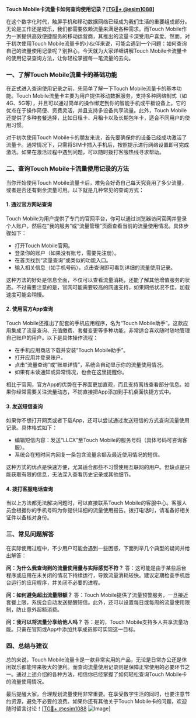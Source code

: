 **Touch Mobile卡流量卡如何查询使用记录？[[TG💪+ @esim1088](https://t.me/s/esim1088)]**

在这个数字化时代，触屏手机和移动数据网络已经成为我们生活的重要组成部分。无论是工作还是娱乐，我们都需要依赖流量来满足各种需求。而Touch Mobile作为一家提供高效便捷服务的移动运营商，其推出的流量卡深受用户喜爱。然而，对于初次使用Touch Mobile流量卡的小伙伴来说，可能会遇到一个问题：如何查询自己的流量使用记录呢？别担心，今天就为大家详细讲解Touch Mobile卡流量卡的使用记录查询方法，让你轻松掌握每一笔流量的去向。

### **一、了解Touch Mobile流量卡的基础功能**

在正式进入查询使用记录之前，先简单了解一下Touch Mobile流量卡的基本功能。Touch Mobile流量卡主要为用户提供移动数据服务，支持多种网络制式（如4G、5G等），并且可以通过简单的操作绑定到你的智能手机或平板设备上。它的优点在于操作简便、资费灵活，并且支持多设备共享流量。此外，Touch Mobile还提供了多种套餐选择，比如日租卡、月租卡以及长期包年卡，适合不同用户的使用习惯。

对于初次使用Touch Mobile卡的朋友来说，首先要确保你的设备已经成功激活了流量卡。通常情况下，只需将SIM卡插入手机后，按照提示进行网络设置即可完成激活。如果在激活过程中遇到问题，可以随时拨打客服热线寻求帮助。

### **二、查询Touch Mobile卡流量使用记录的方法**

当你开始使用Touch Mobile流量卡后，难免会好奇自己每天究竟用了多少流量，或者是否还有剩余流量可用。以下就是几种常见的查询方式：

#### **1. 通过官方网站查询**
Touch Mobile为用户提供了专门的官网平台，你可以通过浏览器访问官网并登录个人账户，然后在“我的服务”或“流量管理”页面查看当前的流量使用情况。具体步骤如下：
- 打开Touch Mobile官网。
- 登录你的账户（如果没有账号，需要先注册）。
- 在首页找到“流量查询”或类似的功能入口。
- 输入相关信息（如手机号码），点击查询即可看到详细的流量使用记录。

这种方法的好处是信息全面，不仅可以查看流量消耗，还能了解其他增值服务的状态。不过需要注意的是，官网可能需要较高的网速支持，如果网络状况不佳，加载速度可能会稍慢。

#### **2. 使用官方App查询**
Touch Mobile还推出了配套的手机应用程序，名为“Touch Mobile助手”。这款应用集成了流量查询、充值缴费、套餐变更等多种功能，非常适合喜欢随时随地管理自己账户的用户。以下是具体操作流程：
- 在手机应用商店下载并安装“Touch Mobile助手”。
- 打开应用并登录账户。
- 点击“流量查询”或“账单详情”，系统会自动显示你的流量使用情况。
- 如果有未读通知或异常情况，也会在这里提醒你。

相比于官网，官方App的优势在于界面更加直观，而且支持离线查看部分信息。如果你经常需要关注流量动态，不妨直接把App添加到手机桌面快捷方式中。

#### **3. 发送短信查询**
如果你不想打开网页或者下载App，还可以尝试通过发送短信的方式查询流量使用记录。具体格式如下：
- 编辑短信内容：发送“LLCX”至Touch Mobile的服务号码（具体号码可咨询客服）。
- 系统会在短时间内回复一条包含流量余额及最近使用情况的短信。

这种方式的优点是快速方便，尤其适合那些不习惯使用互联网的用户。但缺点是只能获取有限的信息，无法深入查看历史记录或其他细节。

#### **4. 拨打客服电话查询**
当以上方法都无法解决问题时，可以直接联系Touch Mobile的客服中心。客服人员会根据你的手机号码为你提供详细的流量使用报告。拨打电话时，请准备好相关证件以备核对身份。

### **三、常见问题解答**

在实际使用过程中，不少用户可能会遇到一些困惑，下面列举几个典型的疑问并给出解答：

**问：为什么我查询到的流量使用量与实际感觉不符？**
答：这可能是由于某些后台程序或应用在未关闭的情况下持续运行，导致流量消耗较快。建议定期检查手机后台运行的应用程序，并关闭不必要的进程。

**问：如何避免超出流量限额？**
答：Touch Mobile提供了流量预警服务，一旦接近套餐上限，系统会自动发送提醒短信。此外，还可以设置每日或每周的流量使用限制，防止意外超额消费。

**问：我可以将流量分享给他人吗？**
答：是的，Touch Mobile支持多人共享流量功能。只需在官网或App中添加共享成员即可实现这一目标。

### **四、总结与建议**

总的来说，Touch Mobile流量卡是一款非常实用的产品，无论是日常办公还是休闲娱乐都能带来极大的便利。而查询流量使用记录则是保障正常使用的必要环节之一。通过上述介绍的各种方法，相信你已经掌握了如何轻松查询Touch Mobile卡的流量使用情况。

最后提醒大家，合理规划流量使用非常重要。在享受数字生活的同时，也要注意节约资源，避免不必要的浪费。如果你还有其他关于Touch Mobile卡的问题，欢迎随时留言讨论！[[TG💪+ @esim1088](https://t.me/s/esim1088) ![Image](https://i.postimg.cc/4NQfJmqS/Snipaste-2025-05-13-00-14-12.png)]